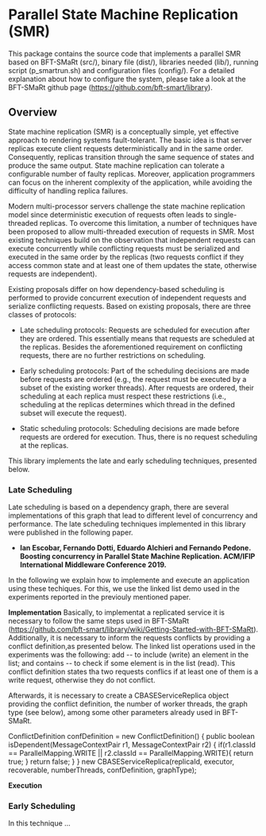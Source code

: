 # Parallel State Machine Replication (SMR)


This package contains the source code that implements a parallel SMR based on BFT-SMaRt (src/), binary file (dist/), libraries needed (lib/), running script (p_smartrun.sh) and configuration files (config/). For a detailed explanation about how to configure the system, please take a look at the BFT-SMaRt github page (https://github.com/bft-smart/library).

## Overview

State machine replication (SMR) is a conceptually simple, yet effective approach to rendering systems fault-tolerant.
The basic idea is that server replicas execute client requests deterministically and in the same order. Consequently, replicas transition through the same sequence of states and produce the same output. State machine replication can tolerate a configurable number of faulty replicas. Moreover, application programmers can focus on the inherent complexity of the application, while avoiding the difficulty of handling replica failures. 

Modern multi-processor servers challenge the state machine replication model since deterministic execution of requests often leads to single-threaded replicas. To overcome this limitation, a number of techniques have been proposed to allow multi-threaded execution of requests in SMR. Most existing techniques build on the observation that independent requests can execute concurrently while conflicting requests must be serialized and executed in the same order by the replicas (two requests conflict if they access common state and at least one of them updates the state, otherwise requests are independent). 

Existing proposals differ on how dependency-based scheduling is performed to provide concurrent execution of independent requests and serialize conflicting requests. Based on existing proposals, there are three classes of protocols:

 - Late scheduling protocols: Requests are scheduled for execution after they are ordered. This essentially means that requests are scheduled at the replicas. Besides the aforementioned requirement on conflicting requests, there are no further restrictions on scheduling.

 - Early scheduling protocols: Part of the scheduling decisions are made before requests are ordered (e.g., the request must be executed by a subset of the existing worker threads). After requests are ordered, their scheduling at each replica must respect these restrictions (i.e., scheduling at the replicas determines which thread in the defined subset will execute the request).

- Static scheduling protocols: Scheduling decisions are made before requests are ordered for execution. 
Thus, there is no request scheduling at the replicas.

This library implements the late and early scheduling techniques, presented below.

### Late Scheduling

Late scheduling is based on a dependency graph, there are several implementations of this graph that lead to different level of concurrency and performance. The late scheduling techniques implemented in this library were published in the following paper.

- **Ian Escobar, Fernando Dotti, Eduardo Alchieri and Fernando Pedone. Boosting concurrency in Parallel State Machine Replication. ACM/IFIP International Middleware Conference 2019.**

In the following we explain how to implemente and execute an application using these techiques. For this, we use the linked list demo used in the experiments reported in the previouly mentioned paper.

**Implementation**
Basically, to implementat a replicated service it is necessary to follow the same steps used in BFT-SMaRt (https://github.com/bft-smart/library/wiki/Getting-Started-with-BFT-SMaRt). Additionally, it is necessary to inform the requests conflicts by providing a conflict definition,as presented below. The linked list operations used in the experiments was the following: add -- to include (write) an element in the list; and contains -- to check if some element is in the list (read). This conflict definition states tha two requests conflics if at least one of them is a write request, otherwise they do not conflict. 

Afterwards, it is necessary to create a CBASEServiceReplica object providing the conflict definition, the number of worker threads, the graph type (see below), among some other parameters already used in BFT-SMaRt.

ConflictDefinition confDefinition = new ConflictDefinition() {
     public boolean isDependent(MessageContextPair r1, MessageContextPair r2) {
             if(r1.classId == ParallelMapping.WRITE || r2.classId == ParallelMapping.WRITE){
                        return true;
              }
              return false;
       }
 }
 new CBASEServiceReplica(replicaId, executor, recoverable, numberThreads, confDefinition, graphType);

**Execution**

### Early Scheduling

In this technique ...
